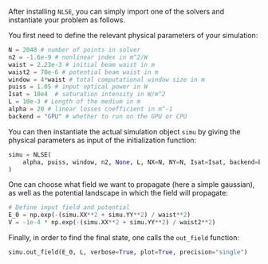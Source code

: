 After installing `NLSE`, you can simply import one of the solvers and instantiate your problem as follows.

You first need to define the relevant physical parameters of your simulation:

```python
N = 2048 # number of points in solver
n2 = -1.6e-9 # nonlinear index in m^2/W
waist = 2.23e-3 # initial beam waist in m
waist2 = 70e-6 # potential beam waist in m
window = 4*waist # total computational window size in m
puiss = 1.05 # input optical power in W
Isat = 10e4  # saturation intensity in W/m^2
L = 10e-3 # Length of the medium in m
alpha = 20 # linear losses coefficient in m^-1
backend = "GPU" # whether to run on the GPU or CPU
```

You can then instantiate the actual simulation object `simu` by giving the physical parameters as input of the initialization function:

```python
simu = NLSE(
    alpha, puiss, window, n2, None, L, NX=N, NY=N, Isat=Isat, backend=backend
)
```

One can choose what field we want to propagate (here a simple gaussian), as well as the potential landscape in which the field will propagate:

```python
# Define input field and potential
E_0 = np.exp(-(simu.XX**2 + simu.YY**2) / waist**2)
V = -1e-4 * np.exp(-(simu.XX**2 + simu.YY**2) / waist2**2)
```

Finally, in order to find the final state, one calls the `out_field` function:

```python
simu.out_field(E_0, L, verbose=True, plot=True, precision="single")
```

<!-- TODO ADD IMAGE !!! -->
